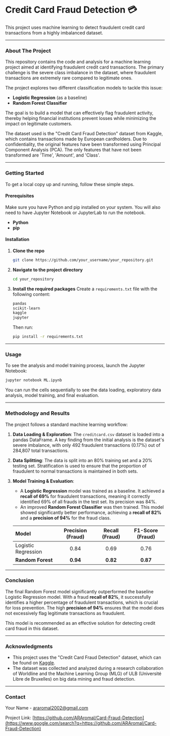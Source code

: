 # Credit Card Fraud Detection 💳

This project uses machine learning to detect fraudulent credit card transactions from a highly imbalanced dataset.

-----

### About The Project

This repository contains the code and analysis for a machine learning project aimed at identifying fraudulent credit card transactions. The primary challenge is the severe class imbalance in the dataset, where fraudulent transactions are extremely rare compared to legitimate ones.

The project explores two different classification models to tackle this issue:

  * **Logistic Regression** (as a baseline)
  * **Random Forest Classifier**

The goal is to build a model that can effectively flag fraudulent activity, thereby helping financial institutions prevent losses while minimizing the impact on legitimate customers.

The dataset used is the "Credit Card Fraud Detection" dataset from Kaggle, which contains transactions made by European cardholders. Due to confidentiality, the original features have been transformed using Principal Component Analysis (PCA). The only features that have not been transformed are 'Time', 'Amount', and 'Class'.

-----

### Getting Started

To get a local copy up and running, follow these simple steps.

#### Prerequisites

Make sure you have Python and pip installed on your system. You will also need to have Jupyter Notebook or JupyterLab to run the notebook.

  * **Python**
  * **pip**

#### Installation

1.  **Clone the repo**
    ```sh
    git clone https://github.com/your_username/your_repository.git
    ```
2.  **Navigate to the project directory**
    ```sh
    cd your_repository
    ```
3.  **Install the required packages**
    Create a `requirements.txt` file with the following content:
    ```txt
    pandas
    scikit-learn
    kaggle
    jupyter
    ```
    Then run:
    ```sh
    pip install -r requirements.txt
    ```

-----

### Usage

To see the analysis and model training process, launch the Jupyter Notebook:

```sh
jupyter notebook ML.ipynb
```

You can run the cells sequentially to see the data loading, exploratory data analysis, model training, and final evaluation.

-----

### Methodology and Results

The project follows a standard machine learning workflow:

1.  **Data Loading & Exploration**: The `creditcard.csv` dataset is loaded into a pandas DataFrame. A key finding from the initial analysis is the dataset's severe imbalance, with only 492 fraudulent transactions (0.17%) out of 284,807 total transactions.

2.  **Data Splitting**: The data is split into an 80% training set and a 20% testing set. Stratification is used to ensure that the proportion of fraudulent to normal transactions is maintained in both sets.

3.  **Model Training & Evaluation**:

      * A **Logistic Regression** model was trained as a baseline. It achieved a **recall of 69%** for fraudulent transactions, meaning it correctly identified 69% of all frauds in the test set. Its precision was 84%.
      * An improved **Random Forest Classifier** was then trained. This model showed significantly better performance, achieving a **recall of 82%** and a **precision of 94%** for the fraud class.

    | Model | Precision (Fraud) | Recall (Fraud) | F1-Score (Fraud) |
    | :--- | :---: | :---: | :---: |
    | Logistic Regression | 0.84 | 0.69 | 0.76 |
    | **Random Forest** | **0.94** | **0.82** | **0.87** |

-----

### Conclusion

The final Random Forest model significantly outperformed the baseline Logistic Regression model. With a fraud **recall of 82%**, it successfully identifies a higher percentage of fraudulent transactions, which is crucial for loss prevention. The high **precision of 94%** ensures that the model does not excessively flag legitimate transactions as fraudulent.

This model is recommended as an effective solution for detecting credit card fraud in this dataset.

-----

### Acknowledgments

  * This project uses the "Credit Card Fraud Detection" dataset, which can be found on [Kaggle](https://www.kaggle.com/datasets/mlg-ulb/creditcardfraud).
  * The dataset was collected and analyzed during a research collaboration of Worldline and the Machine Learning Group (MLG) of ULB (Université Libre de Bruxelles) on big data mining and fraud detection.

-----

### Contact

Your Name - araromal2002@gmail.com

Project Link: [https://github.com/ARAromal/Card-Fraud-Detection](https://www.google.com/search?q=https://github.com/ARAromal/Card-Fraud-Detection)
